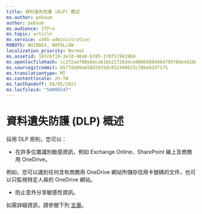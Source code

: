 ```yaml
---
title: 資料遺失防護 (DLP) 概述
ms.author: pebaum
author: pebaum
ms.audience: ITPro
ms.topic: article
ms.service: o365-administration
ROBOTS: NOINDEX, NOFOLLOW
localization_priority: Normal
ms.assetid: 187c6f19-3e7d-48a0-b785-170f578419b9
ms.openlocfilehash: cc372aef88ebdca81bb217283dce0806888d4b4795f88e4b28bd36cc2c6f1c5f
ms.sourcegitcommit: b5f7da89a650d2915dc652449623c78be6247175
ms.translationtype: MT
ms.contentlocale: zh-TW
ms.lasthandoff: 08/05/2021
ms.locfileid: "54005547"
---
```

# <a name="data-loss-prevention-dlp-overview"></a>資料遺失防護 (DLP) 概述

採用 DLP 原則，您可以：

- 在許多位置識別敏感資訊，例如 Exchange Online、SharePoint 線上及商務用 OneDrive。


例如，您可以識別任何含有商務用 OneDrive 網站所儲存信用卡號碼的文件，也可以只監視特定人員的 OneDrive 網站。

- 防止意外分享敏感性資訊。


如需詳細資訊，請參閱下列 [文章](https://docs.microsoft.com/microsoft-365/compliance/data-loss-prevention-policies)。

